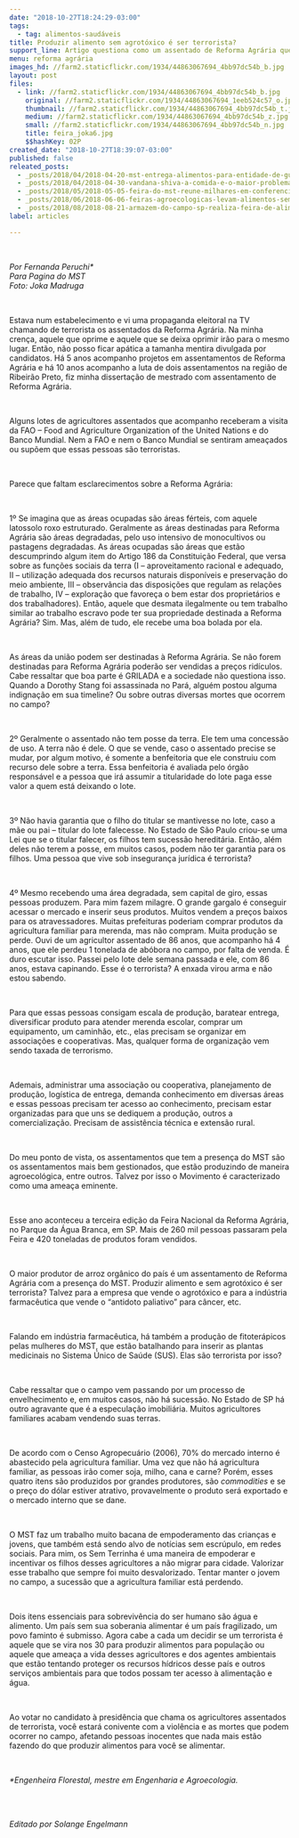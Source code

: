```yaml
---
date: "2018-10-27T18:24:29-03:00"
tags:
  - tag: alimentos-saudáveis
title: Produzir alimento sem agrotóxico é ser terrorista?
support_line: Artigo questiona como um assentado de Reforma Agrária que produz alimentos no campo pode ser considerado dessa forma
menu: reforma agrária
images_hd: //farm2.staticflickr.com/1934/44863067694_4bb97dc54b_b.jpg
layout: post
files:
  - link: //farm2.staticflickr.com/1934/44863067694_4bb97dc54b_b.jpg
    original: //farm2.staticflickr.com/1934/44863067694_1eeb524c57_o.jpg
    thumbnail: //farm2.staticflickr.com/1934/44863067694_4bb97dc54b_t.jpg
    medium: //farm2.staticflickr.com/1934/44863067694_4bb97dc54b_z.jpg
    small: //farm2.staticflickr.com/1934/44863067694_4bb97dc54b_n.jpg
    title: feira_joka6.jpg
    $$hashKey: 02P
created_date: "2018-10-27T18:39:07-03:00"
published: false
releated_posts:
  - _posts/2018/04/2018-04-20-mst-entrega-alimentos-para-entidade-de-guaiba-no-rio-grande-do-sul.md
  - _posts/2018/04/2018-04-30-vandana-shiva-a-comida-e-o-maior-problema-de-saude-no-mundo.md
  - _posts/2018/05/2018-05-05-feira-do-mst-reune-milhares-em-conferencia-sobre-alimentacao-saudavel.md
  - _posts/2018/06/2018-06-06-feiras-agroecologicas-levam-alimentos-sem-veneno-para-lares-paraibanos.md
  - _posts/2018/08/2018-08-21-armazem-do-campo-sp-realiza-feira-de-alimentos-organicos-a-preco-de-custo.md
label: articles

---
```

<p>&nbsp;</p>

<p><em>Por Fernanda Peruchi*<br />
Para Pagina do MST<br />
Foto: Joka Madruga</em></p>

<p>&nbsp;</p>

<p>Estava num estabelecimento e vi uma propaganda eleitoral na TV chamando de terrorista os assentados da Reforma Agr&aacute;ria. Na minha cren&ccedil;a, aquele que oprime e aquele que se deixa oprimir ir&atilde;o para o mesmo lugar. Ent&atilde;o, n&atilde;o posso ficar ap&aacute;tica a tamanha mentira divulgada por candidatos. H&aacute; 5 anos acompanho projetos em assentamentos de Reforma Agr&aacute;ria e h&aacute; 10 anos acompanho a luta de dois assentamentos na regi&atilde;o de Ribeir&atilde;o Preto, fiz minha disserta&ccedil;&atilde;o de mestrado com assentamento de Reforma Agr&aacute;ria.</p>

<p>&nbsp;</p>

<p>Alguns lotes de agricultores assentados que acompanho receberam a visita da&nbsp;FAO &ndash; Food and Agriculture Organization of the United Nations e&nbsp;do Banco Mundial. Nem a FAO e nem o Banco Mundial se sentiram amea&ccedil;ados ou sup&otilde;em que essas pessoas s&atilde;o terroristas.</p>

<p>&nbsp;</p>

<p>Parece que faltam esclarecimentos sobre a Reforma Agr&aacute;ria:</p>

<p>&nbsp;</p>

<p>1&ordm; Se imagina que as &aacute;reas ocupadas s&atilde;o &aacute;reas f&eacute;rteis, com aquele latossolo roxo estruturado. Geralmente as &aacute;reas destinadas para Reforma Agr&aacute;ria s&atilde;o &aacute;reas degradadas, pelo uso intensivo de monocultivos ou pastagens degradadas. As &aacute;reas ocupadas s&atilde;o &aacute;reas que est&atilde;o descumprindo algum item do Artigo 186 da Constitui&ccedil;&atilde;o Federal, que versa sobre as fun&ccedil;&otilde;es sociais da terra (I &ndash; aproveitamento racional e adequado, II &ndash; utiliza&ccedil;&atilde;o adequada dos recursos naturais dispon&iacute;veis e preserva&ccedil;&atilde;o do meio ambiente, III &ndash; observ&acirc;ncia das disposi&ccedil;&otilde;es que regulam as rela&ccedil;&otilde;es de trabalho, IV &ndash; explora&ccedil;&atilde;o que favore&ccedil;a o bem estar dos propriet&aacute;rios e dos trabalhadores). Ent&atilde;o, aquele que desmata ilegalmente ou tem trabalho similar ao trabalho escravo pode ter sua propriedade destinada a Reforma Agr&aacute;ria? Sim. Mas, al&eacute;m de tudo, ele recebe uma boa bolada por ela.</p>

<p>&nbsp;</p>

<p>As &aacute;reas da uni&atilde;o podem ser destinadas &agrave; Reforma Agr&aacute;ria. Se n&atilde;o forem destinadas para Reforma Agr&aacute;ria poder&atilde;o ser vendidas a pre&ccedil;os rid&iacute;culos. Cabe ressaltar que boa parte &eacute; GRILADA e a sociedade n&atilde;o questiona isso. Quando a Dorothy Stang foi assassinada no Par&aacute;, algu&eacute;m postou alguma indigna&ccedil;&atilde;o em sua timeline? Ou sobre outras diversas mortes que ocorrem no campo?</p>

<p>&nbsp;</p>

<p>2&ordm; Geralmente o assentado n&atilde;o tem posse da terra. Ele tem uma concess&atilde;o de uso. A terra n&atilde;o &eacute; dele. O que se vende, caso o assentado precise se mudar, por algum motivo, &eacute; somente a benfeitoria que ele construiu com recurso dele sobre a terra. Essa benfeitoria &eacute; avaliada pelo &oacute;rg&atilde;o respons&aacute;vel e a pessoa que ir&aacute; assumir a titularidade do lote paga esse valor a quem est&aacute; deixando o lote.</p>

<p>&nbsp;</p>

<p>3&ordm; N&atilde;o havia garantia que o filho do titular se mantivesse no lote, caso a m&atilde;e ou pai &ndash; titular do lote falecesse. No Estado de S&atilde;o Paulo criou-se uma Lei que se o titular falecer, os filhos tem sucess&atilde;o heredit&aacute;ria. Ent&atilde;o, al&eacute;m deles n&atilde;o terem a posse, em muitos casos, podem n&atilde;o ter garantia para os filhos. Uma pessoa que vive sob inseguran&ccedil;a jur&iacute;dica &eacute; terrorista?</p>

<p>&nbsp;</p>

<p>4&ordm; Mesmo recebendo uma &aacute;rea degradada, sem capital de giro, essas pessoas produzem. Para mim fazem milagre. O grande gargalo &eacute; conseguir acessar o mercado e inserir seus produtos. Muitos vendem a pre&ccedil;os baixos para os atravessadores. Muitas prefeituras poderiam comprar produtos da agricultura familiar para merenda, mas n&atilde;o compram. Muita produ&ccedil;&atilde;o se perde. Ouvi de um agricultor assentado de 86 anos, que acompanho h&aacute; 4 anos, que ele perdeu 1 tonelada de ab&oacute;bora no campo, por falta de venda. &Eacute; duro escutar isso. Passei pelo lote dele semana passada e ele, com 86 anos, estava capinando. Esse &eacute; o terrorista? A enxada virou arma e n&atilde;o estou sabendo.</p>

<p>&nbsp;</p>

<p>Para que essas pessoas consigam escala de produ&ccedil;&atilde;o, baratear entrega, diversificar produto para atender merenda escolar, comprar um equipamento, um caminh&atilde;o, etc., elas precisam se organizar em associa&ccedil;&otilde;es e cooperativas. Mas, qualquer forma de organiza&ccedil;&atilde;o vem sendo taxada de terrorismo.</p>

<p>&nbsp;</p>

<p>Ademais, administrar uma associa&ccedil;&atilde;o ou cooperativa, planejamento de produ&ccedil;&atilde;o, log&iacute;stica de entrega, demanda conhecimento em diversas &aacute;reas e essas pessoas precisam ter acesso ao conhecimento, precisam estar organizadas para que uns se dediquem a produ&ccedil;&atilde;o, outros a comercializa&ccedil;&atilde;o. Precisam de assist&ecirc;ncia t&eacute;cnica e extens&atilde;o rural.</p>

<p>&nbsp;</p>

<p>Do meu ponto de vista, os assentamentos que tem a presen&ccedil;a do MST s&atilde;o os assentamentos mais bem gestionados, que est&atilde;o produzindo de maneira agroecol&oacute;gica, entre outros. Talvez por isso o Movimento &eacute; caracterizado como uma amea&ccedil;a eminente.</p>

<p>&nbsp;</p>

<p>Esse ano aconteceu a terceira edi&ccedil;&atilde;o da Feira Nacional da Reforma Agr&aacute;ria, no Parque da &Aacute;gua Branca, em SP. Mais de 260 mil pessoas passaram pela Feira e 420 toneladas de produtos foram vendidos.</p>

<p>&nbsp;</p>

<p>O maior produtor de arroz org&acirc;nico do pa&iacute;s &eacute; um assentamento de Reforma Agr&aacute;ria com a presen&ccedil;a do MST. Produzir alimento e sem agrot&oacute;xico &eacute; ser terrorista? Talvez para a empresa que vende o agrot&oacute;xico e para a ind&uacute;stria farmac&ecirc;utica que vende o &ldquo;antidoto paliativo&rdquo; para c&acirc;ncer, etc.</p>

<p>&nbsp;</p>

<p>Falando em ind&uacute;stria farmac&ecirc;utica, h&aacute; tamb&eacute;m a produ&ccedil;&atilde;o de fitoter&aacute;picos pelas mulheres do MST, que est&atilde;o batalhando para inserir as plantas medicinais no Sistema &Uacute;nico de Sa&uacute;de (SUS). Elas s&atilde;o terrorista por isso?</p>

<p>&nbsp;</p>

<p>Cabe ressaltar que o campo vem passando por um processo de envelhecimento e, em muitos casos, n&atilde;o h&aacute; sucess&atilde;o. No Estado de SP h&aacute; outro agravante que &eacute; a especula&ccedil;&atilde;o imobili&aacute;ria. Muitos agricultores familiares acabam vendendo suas terras.</p>

<p>&nbsp;</p>

<p>De acordo com o Censo Agropecu&aacute;rio (2006), 70% do mercado interno &eacute; abastecido pela agricultura familiar. Uma vez que n&atilde;o h&aacute; agricultura familiar, as pessoas ir&atilde;o comer soja, milho, cana e carne? Por&eacute;m, esses quatro itens s&atilde;o produzidos por grandes produtores, s&atilde;o <em>commodities</em> e se o pre&ccedil;o do d&oacute;lar estiver atrativo, provavelmente o produto ser&aacute; exportado e o mercado interno que se dane.</p>

<p>&nbsp;</p>

<p>O MST faz um trabalho muito bacana de empoderamento das crian&ccedil;as e jovens, que tamb&eacute;m est&aacute; sendo alvo de not&iacute;cias sem escr&uacute;pulo, em redes sociais. Para mim, os Sem Terrinha &eacute; uma maneira de empoderar e incentivar os filhos desses agricultores a n&atilde;o migrar para cidade. Valorizar esse trabalho que sempre foi muito desvalorizado. Tentar manter o jovem no campo, a sucess&atilde;o que a agricultura familiar est&aacute; perdendo.</p>

<p>&nbsp;</p>

<p>Dois itens essenciais para sobreviv&ecirc;ncia do ser humano s&atilde;o &aacute;gua e alimento. Um pa&iacute;s sem sua soberania alimentar &eacute; um pa&iacute;s fragilizado, um povo faminto &eacute; submisso. Agora cabe a cada um decidir se um terrorista &eacute; aquele que se vira nos 30 para produzir alimentos para popula&ccedil;&atilde;o ou aquele que amea&ccedil;a a vida desses agricultores e dos agentes ambientais que est&atilde;o tentando proteger os recursos h&iacute;dricos desse pa&iacute;s e outros servi&ccedil;os ambientais para que todos possam ter acesso &agrave; alimenta&ccedil;&atilde;o e &aacute;gua.</p>

<p>&nbsp;</p>

<p>Ao votar no candidato &agrave; presid&ecirc;ncia que chama os agricultores assentados de terrorista, voc&ecirc; estar&aacute; conivente com a viol&ecirc;ncia e as mortes que podem ocorrer no campo, afetando pessoas inocentes que nada mais est&atilde;o fazendo do que produzir alimentos para voc&ecirc; se alimentar.</p>

<p>&nbsp;</p>

<p><em>*Engenheira Florestal, mestre em Engenharia e Agroecologia.</em></p>

<p><br />
&nbsp;</p>

<p><i>Editado por Solange Engelmann</i></p>

<p>&nbsp;</p>
